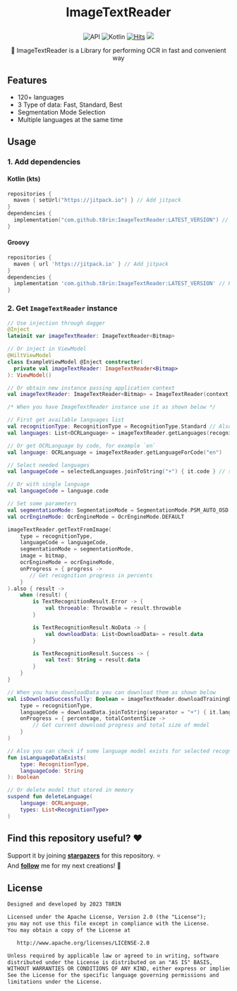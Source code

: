 <h1 align="center">

ImageTextReader

</h1>


<p align="center">
  <img alt="API" src="https://img.shields.io/badge/Api%2021+-50f270?logo=android&logoColor=black&style=for-the-badge"/></a>
  <img alt="Kotlin" src="https://img.shields.io/badge/Kotlin-a503fc?logo=kotlin&logoColor=white&style=for-the-badge"/></a>
  <a href="https://hits.sh/github.com/t8rin/imagetextreader/"><img alt="Hits" src="https://hits.sh/github.com/t8rin/imagetextreader.svg?style=for-the-badge&label=Views&extraCount=10&color=54856b"/></a>
  <img src="https://img.shields.io/github/v/release/t8rin/imagetextreader?style=for-the-badge"/>
</p>

<div align="center">
            
📸 ImageTextReader is a Library for performing OCR in fast and convenient way

</div>

## Features

- 120+ languages
- 3 Type of data: Fast, Standard, Best
- Segmentation Mode Selection
- Multiple languages at the same time

## Usage

### 1. Add dependencies

#### Kotlin (kts)
```kotlin
repositories {
  maven { setUrl("https://jitpack.io") } // Add jitpack
}
dependencies {
  implementation("com.github.t8rin:ImageTextReader:LATEST_VERSION") // Replace "LATEST_VERSION" with preferrend version tag
}
```

#### Groovy
```groovy
repositories {
  maven { url 'https://jitpack.io' } // Add jitpack
}
dependencies {
  implementation 'com.github.t8rin:ImageTextReader:LATEST_VERSION' // Replace "LATEST_VERSION" with preferrend version tag
}
```

### 2. Get `ImageTextReader` instance

```kotlin
// Use injection through dagger
@Inject
lateinit var imageTextReader: ImageTextReader<Bitmap>

// Or inject in ViewModel
@HiltViewModel
class ExampleViewModel @Inject constructor(
  private val imageTextReader: ImageTextReader<Bitmap>
): ViewModel()

// Or obtain new instance passing application context
val imageTextReader: ImageTextReader<Bitmap> = ImageTextReader(context)

/* When you have ImageTextReader instance use it as shown below */

// First get available languages list
val recognitionType: RecognitionType = RecognitionType.Standard // Also available Best and Fast models
val languages: List<OCRLanguage> = imageTextReader.getLanguages(recognitionType)

// Or get OCRLanguage by code, for example `en`
val language: OCRLanguage = imageTextReader.getLanguageForCode("en")

// Select needed languages
val languageCode = selectedLanguages.joinToString("+") { it.code } // selectedLanguages is your needed OCRLanguage instances

// Or with single language
val languageCode = language.code

// Set some parameters
val segmentationMode: SegmentationMode = SegmentationMode.PSM_AUTO_OSD
val ocrEngineMode: OcrEngineMode = OcrEngineMode.DEFAULT

imageTextReader.getTextFromImage(
    type = recognitionType,
    languageCode = languageCode,
    segmentationMode = segmentationMode,
    image = bitmap,
    ocrEngineMode = ocrEngineMode,
    onProgress = { progress ->
       // Get recognition progress in percents
    }
).also { result ->
    when (result) {
        is TextRecognitionResult.Error -> {
            val throeable: Throwable = result.throwable
        }

        is TextRecognitionResult.NoData -> {
            val downloadData: List<DownloadData> = result.data
        }

        is TextRecognitionResult.Success -> {
            val text: String = result.data
        }
    }
}

// When you have downloadData you can download them as shown below
val isDownloadSuccessfully: Boolean = imageTextReader.downloadTrainingData(
    type = recognitionType,
    languageCode = downloadData.joinToString(separator = "+") { it.languageCode },
    onProgress = { percentage, totalContentSize ->
        // Get current download progress and total size of model
    }
)

// Also you can check if some language model exists for selected recognition type
fun isLanguageDataExists(
    type: RecognitionType,
    languageCode: String
): Boolean

// Or delete model that stored in memory
suspend fun deleteLanguage(
    language: OCRLanguage,
    types: List<RecognitionType>
)

```

## Find this repository useful? :heart:
Support it by joining __[stargazers](https://github.com/T8RIN/ImageTextReader/stargazers)__ for this repository. :star: <br>
And __[follow](https://github.com/T8RIN)__ me for my next creations! 🤩

## License
```xml
Designed and developed by 2023 T8RIN

Licensed under the Apache License, Version 2.0 (the "License");
you may not use this file except in compliance with the License.
You may obtain a copy of the License at

   http://www.apache.org/licenses/LICENSE-2.0

Unless required by applicable law or agreed to in writing, software
distributed under the License is distributed on an "AS IS" BASIS,
WITHOUT WARRANTIES OR CONDITIONS OF ANY KIND, either express or implied.
See the License for the specific language governing permissions and
limitations under the License.
```

